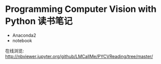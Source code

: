 # Programming Computer Vision with Python 读书笔记
* Anaconda2
* notebook

在线浏览:
http://nbviewer.jupyter.org/github/LMCallMe/PYCVReading/tree/master/
